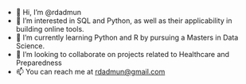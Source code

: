 - 👋 Hi, I’m @rdadmun
- 👀 I’m interested in SQL and Python, as well as their applicability in building online tools. 
- 🌱 I’m currently learning Python and R by pursuing a Masters in Data Science.
- 💞️ I’m looking to collaborate on projects related to Healthcare and Preparedness
- 📫 You can reach me at rdadmun@gmail.com

<!---
rdadmun/rdadmun is a ✨ special ✨ repository because its `README.md` (this file) appears on your GitHub profile.
You can click the Preview link to take a look at your changes.
--->
